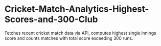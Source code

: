 # Cricket-Match-Analytics-Highest-Scores-and-300-Club
Fetches recent cricket match data via API, computes highest single innings score and counts matches with total score exceeding 300 runs.
